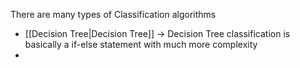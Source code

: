 There are many types of Classification algorithms
- [[Decision Tree|Decision Tree]] -> Decision Tree classification is basically a if-else statement with much more complexity
- 